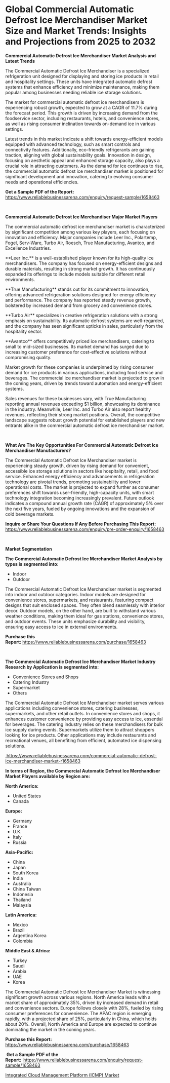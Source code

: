 <p><h1>Global Commercial Automatic Defrost Ice Merchandiser Market Size and Market Trends: Insights and Projections from 2025 to 2032</h1></p><p><strong>Commercial Automatic Defrost Ice Merchandiser Market Analysis and Latest Trends</strong></p>
<p><p>The Commercial Automatic Defrost Ice Merchandiser is a specialized refrigeration unit designed for displaying and storing ice products in retail and hospitality settings. These units have integrated automatic defrost systems that enhance efficiency and minimize maintenance, making them popular among businesses needing reliable ice storage solutions. </p><p>The market for commercial automatic defrost ice merchandisers is experiencing robust growth, expected to grow at a CAGR of 11.7% during the forecast period. This growth is driven by increasing demand from the foodservice sector, including restaurants, hotels, and convenience stores, as well as rising consumer inclination towards on-demand ice in various settings. </p><p>Latest trends in this market indicate a shift towards energy-efficient models equipped with advanced technology, such as smart controls and connectivity features. Additionally, eco-friendly refrigerants are gaining traction, aligning with global sustainability goals. Innovation in design, focusing on aesthetic appeal and enhanced storage capacity, also plays a crucial role in attracting customers. As the demand for ice continues to rise, the commercial automatic defrost ice merchandiser market is positioned for significant development and innovation, catering to evolving consumer needs and operational efficiencies.</p></p>
<p><strong>Get a Sample PDF of the Report:&nbsp;</strong> <a href="https://www.reliablebusinessarena.com/enquiry/request-sample/1658463?utm_campaign=2892&utm_medium=2&utm_source=Github&utm_content=ia&utm_term=23032025&utm_id=commercial-automatic-defrost-ice-merchandiser">https://www.reliablebusinessarena.com/enquiry/request-sample/1658463</a></p>
<p>&nbsp;</p>
<p><strong>Commercial Automatic Defrost Ice Merchandiser Major Market Players</strong></p>
<p><p>The commercial automatic defrost ice merchandiser market is characterized by significant competition among various key players, each focusing on innovation and efficiency. Major companies include Leer Inc., Polartemp, Fogel, Serv-Ware, Turbo Air, Roesch, True Manufacturing, Avantco, and Excellence Industries.</p><p>**Leer Inc.** is a well-established player known for its high-quality ice merchandisers. The company has focused on energy-efficient designs and durable materials, resulting in strong market growth. It has continuously expanded its offerings to include models suitable for different retail environments.</p><p>**True Manufacturing** stands out for its commitment to innovation, offering advanced refrigeration solutions designed for energy efficiency and performance. The company has reported steady revenue growth, bolstered by increased demand from grocery and convenience stores.</p><p>**Turbo Air** specializes in creative refrigeration solutions with a strong emphasis on sustainability. Its automatic defrost systems are well-regarded, and the company has seen significant upticks in sales, particularly from the hospitality sector.</p><p>**Avantco** offers competitively priced ice merchandisers, catering to small to mid-sized businesses. Its market demand has surged due to increasing customer preference for cost-effective solutions without compromising quality.</p><p>Market growth for these companies is underpinned by rising consumer demand for ice products in various applications, including food service and beverages. The commercial ice merchandiser market is projected to grow in the coming years, driven by trends toward automation and energy-efficient systems.</p><p>Sales revenues for these businesses vary, with True Manufacturing reporting annual revenues exceeding $1 billion, showcasing its dominance in the industry. Meanwhile, Leer Inc. and Turbo Air also report healthy revenues, reflecting their strong market positions. Overall, the competitive landscape suggests robust growth potential for established players and new entrants alike in the commercial automatic defrost ice merchandiser market.</p></p>
<p>&nbsp;</p>
<p><strong>What Are The Key Opportunities For Commercial Automatic Defrost Ice Merchandiser Manufacturers?</strong></p>
<p><p>The Commercial Automatic Defrost Ice Merchandiser market is experiencing steady growth, driven by rising demand for convenient, accessible ice storage solutions in sectors like hospitality, retail, and food service. Enhanced energy efficiency and advancements in refrigeration technology are pivotal trends, promoting sustainability and lower operational costs. The market is projected to expand further as consumer preferences shift towards user-friendly, high-capacity units, with smart technology integration becoming increasingly prevalent. Future outlook indicates a compound annual growth rate (CAGR) of approximately 5% over the next five years, fueled by ongoing innovations and the expansion of cold beverage markets.</p></p>
<p><strong>Inquire or Share Your Questions If Any Before Purchasing This Report:</strong> <a href="https://www.reliablebusinessarena.com/enquiry/pre-order-enquiry/1658463?utm_campaign=2892&utm_medium=2&utm_source=Github&utm_content=ia&utm_term=23032025&utm_id=commercial-automatic-defrost-ice-merchandiser">https://www.reliablebusinessarena.com/enquiry/pre-order-enquiry/1658463</a></p>
<p>&nbsp;</p>
<p><strong>Market Segmentation</strong></p>
<p><strong>The Commercial Automatic Defrost Ice Merchandiser Market Analysis by types is segmented into:</strong></p>
<p><ul><li>Indoor</li><li>Outdoor</li></ul></p>
<p><p>The Commercial Automatic Defrost Ice Merchandiser market is segmented into indoor and outdoor categories. Indoor models are designed for convenience stores, supermarkets, and restaurants, featuring compact designs that suit enclosed spaces. They often blend seamlessly with interior decor. Outdoor models, on the other hand, are built to withstand various weather conditions, making them ideal for gas stations, convenience stores, and outdoor events. These units emphasize durability and visibility, ensuring easy access to ice in external environments.</p></p>
<p><strong>Purchase this Report:&nbsp;</strong><a href="https://www.reliablebusinessarena.com/purchase/1658463?utm_campaign=2892&utm_medium=2&utm_source=Github&utm_content=ia&utm_term=23032025&utm_id=commercial-automatic-defrost-ice-merchandiser">https://www.reliablebusinessarena.com/purchase/1658463</a></p>
<p>&nbsp;</p>
<p><strong>The Commercial Automatic Defrost Ice Merchandiser Market Industry Research by Application is segmented into:</strong></p>
<p><ul><li>Convenience Stores and Shops</li><li>Catering Industry</li><li>Supermarket</li><li>Others</li></ul></p>
<p><p>The Commercial Automatic Defrost Ice Merchandiser market serves various applications including convenience stores, catering businesses, supermarkets, and other retail outlets. In convenience stores and shops, it enhances customer convenience by providing easy access to ice, essential for beverages. The catering industry relies on these merchandisers for bulk ice supply during events. Supermarkets utilize them to attract shoppers looking for ice products. Other applications may include restaurants and recreational venues, all benefiting from efficient, automated ice dispensing solutions.</p></p>
<p><a href="https://www.reliablebusinessarena.com/commercial-automatic-defrost-ice-merchandiser-market-r1658463?utm_campaign=2892&utm_medium=2&utm_source=Github&utm_content=ia&utm_term=23032025&utm_id=commercial-automatic-defrost-ice-merchandiser">&nbsp;https://www.reliablebusinessarena.com/commercial-automatic-defrost-ice-merchandiser-market-r1658463</a></p>
<p><strong>In terms of Region, the Commercial Automatic Defrost Ice Merchandiser Market Players available by Region are:</strong></p>
<p>
    <p> <strong> North America: </strong>
        <ul>
            <li>United States</li>
            <li>Canada</li>
        </ul>
        </p> 
    <p> <strong> Europe: </strong>
        <ul>
            <li>Germany</li>
            <li>France</li>
            <li>U.K.</li>
            <li>Italy</li>
            <li>Russia</li>
        </ul>
        </p> 
    <p> <strong> Asia-Pacific: </strong>
        <ul>
            <li>China</li>
            <li>Japan</li>
            <li>South Korea</li>
            <li>India</li>
            <li>Australia</li>
            <li>China Taiwan</li>
            <li>Indonesia</li>
            <li>Thailand</li>
            <li>Malaysia</li>
        </ul>
        </p> 
    <p> <strong> Latin America: </strong>
        <ul>
            <li>Mexico</li>
            <li>Brazil</li>
            <li>Argentina Korea</li>
            <li>Colombia</li>
        </ul>
        </p> 
    <p> <strong> Middle East & Africa: </strong>
        <ul>
            <li>Turkey</li>
            <li>Saudi</li>
            <li>Arabia</li>
            <li>UAE</li>
            <li>Korea</li>
        </ul>
    </p>
    </p>
<p><p>The Commercial Automatic Defrost Ice Merchandiser Market is witnessing significant growth across various regions. North America leads with a market share of approximately 35%, driven by increased demand in retail and convenience sectors. Europe follows closely with 28%, fueled by rising consumer preferences for convenience. The APAC region is emerging rapidly, with a projected share of 25%, particularly in China, which holds about 20%. Overall, North America and Europe are expected to continue dominating the market in the coming years.</p></p>
<p><strong>Purchase this Report: </strong><a href="https://www.reliablebusinessarena.com/purchase/1658463?utm_campaign=2892&utm_medium=2&utm_source=Github&utm_content=ia&utm_term=23032025&utm_id=commercial-automatic-defrost-ice-merchandiser">https://www.reliablebusinessarena.com/purchase/1658463</a></p>
<p>&nbsp;<strong>Get a Sample PDF of the Report:&nbsp;&nbsp;</strong><a href="https://www.reliablebusinessarena.com/enquiry/request-sample/1658463?utm_campaign=2892&utm_medium=2&utm_source=Github&utm_content=ia&utm_term=23032025&utm_id=commercial-automatic-defrost-ice-merchandiser">https://www.reliablebusinessarena.com/enquiry/request-sample/1658463</a></p>
<p><strong></strong></p>
<p><p><a href="https://github.com/viipposahko25/Market-Research-Report-List-1/blob/main/integrated-cloud-management-platform-icmp-market.md?utm_campaign=2892&utm_medium=2&utm_source=Github&utm_content=ia&utm_term=23032025&utm_id=commercial-automatic-defrost-ice-merchandiser">Integrated Cloud Management Platform (ICMP) Market</a></p></p>